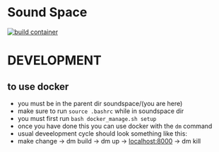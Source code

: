 # Sound Space
[![build container](https://github.com/ChicoState/sound-space/actions/workflows/build_test.yml/badge.svg)](https://github.com/ChicoState/sound-space/actions/workflows/build_test.yml)

# DEVELOPMENT

## to use docker
 - you must be in the parent dir soundspace/(you are here)
 - make sure to run `source .bashrc` while in soundspace dir
 - you must first run `bash docker_manage.sh setup`
 - once you have done this you can use docker with the `dm` command
 - usual deveelopment cycle should look something like this:
 - make change -> dm build -> dm up -> [localhost:8000](localhost:8000) -> dm kill
